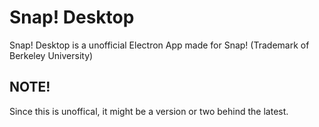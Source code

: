 # Snap! Desktop
Snap! Desktop is a unofficial Electron App made for Snap! (Trademark of Berkeley University)

## NOTE!
Since this is unoffical, it might be a version or two behind the latest.
